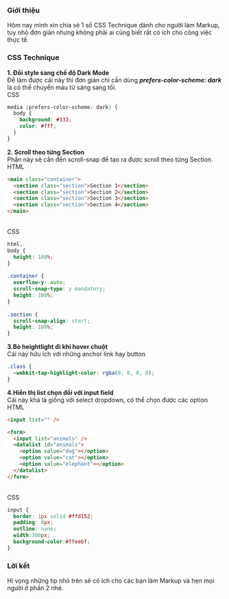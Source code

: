 ### Giới thiệu
Hôm nay mình xin chia sẻ 1 số CSS Technique dành cho người làm Markup, tuy nhỏ đơn giản nhưng không phải ai cũng biết
rất có ích cho công việc thực tế.
###  CSS Technique
**1. Đổi style sang chế độ Dark Mode**
<br>Để làm được cái này thì đơn giản chỉ cần dùng ***prefers-color-scheme: dark*** là có thể chuyển màu từ sáng sang tối.
<br>CSS
```CSS
media (prefers-color-scheme: dark) {
  body {
    background: #333;
    color: #fff;
  }
}
```
**2.  Scroll theo từng Section**
<br>Phần này sẽ cần đến scroll-snap để tạo ra được scroll theo từng Section.
<br>HTML
```HTML
<main class="container">
  <section class="section">Section 1</section>
  <section class="section">Section 2</section>
  <section class="section">Section 3</section>
  <section class="section">Section 4</section>
</main>
```
<br>CSS
```CSS
html,
body {
  height: 100%;
}
 
.container {
  overflow-y: auto;
  scroll-snap-type: y mandatory;
  height: 100%;
}
 
.section {
  scroll-snap-align: start;
  height: 100%;
}
```

**3.Bỏ heightlight đi khi hover chuột**
<br>Cái này hữu ích với những anchor link hay button
```CSS
.class {
  -webkit-tap-highlight-color: rgba(0, 0, 0, 0);
}
```
**4.Hiển thị list chọn đối với input field**
<br>Cái này khá là giống với select dropdown, có thể chọn được các option
<br>HTML
```HTML
<input list="" />
```
```HTML
<form>
  <input list="animals" />
  <datalist id="animals">
    <option value="dog"></option>
    <option value="cat"></option>
    <option value="elephant"></option>
  </datalist>
</form>
```
<br> CSS
```CSS
input {
  border: 1px solid #ffd152;
  padding: 8px;
  outline: none;
  width:300px;
  background-color:#ffeebf;
}
```
### Lời kết
 Hi vọng những tip nhỏ trên sẽ có ích cho các bạn làm Markup và hẹn mọi người ở phần 2 nhé.